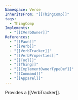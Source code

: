 ```yaml
---
Namespace: Verse
InheritsFrom: "[[ThingComp]]"
tags:
  - ThingComp
Implements:
  - "[[IVerbOwner]]"
References:
  - "[[Pawn]]"
  - "[[Verb]]"
  - "[[VerbTracker]]"
  - "[[VerbProperties]]"
  - "[[Tool]]"
  - "[[Thing]]"
  - "[[ImplementOwnerTypeDef]]"
  - "[[Command]]"
  - "[[Apparel]]"
---
```

Provides a [[VerbTracker]].